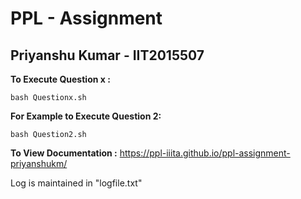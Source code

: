 # PPL - Assignment
## Priyanshu Kumar - IIT2015507


**To Execute Question x :** 
```
bash Questionx.sh
```
**For Example to Execute Question 2:**
```
bash Question2.sh
```

**To View Documentation :**
https://ppl-iiita.github.io/ppl-assignment-priyanshukm/

Log is maintained in "logfile.txt"
